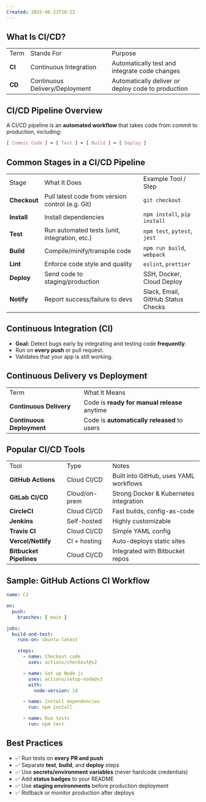 ```yaml
---
Created: 2025-06-23T20:22
---
```

## What Is CI/CD?

|   |   |   |
|---|---|---|
|Term|Stands For|Purpose|
|**CI**|Continuous Integration|Automatically test and integrate code changes|
|**CD**|Continuous Delivery/Deployment|Automatically deliver or deploy code to production|

  

## CI/CD Pipeline Overview

A CI/CD pipeline is an **automated workflow** that takes code from commit to production, including:

```CSS
[ Commit Code ] ➡ [ Test ] ➡ [ Build ] ➡ [ Deploy ]
```

  

## Common Stages in a CI/CD Pipeline

|   |   |   |
|---|---|---|
|Stage|What It Does|Example Tool / Step|
|**Checkout**|Pull latest code from version control (e.g. Git)|`git checkout`|
|**Install**|Install dependencies|`npm install`, `pip install`|
|**Test**|Run automated tests (unit, integration, etc.)|`npm test`, `pytest`, `jest`|
|**Build**|Compile/minify/transpile code|`npm run build`, `webpack`|
|**Lint**|Enforce code style and quality|`eslint`, `prettier`|
|**Deploy**|Send code to staging/production|SSH, Docker, Cloud Deploy|
|**Notify**|Report success/failure to devs|Slack, Email, GitHub Status Checks|

  

## Continuous Integration (CI)

- **Goal:** Detect bugs early by integrating and testing code **frequently**.
- Run on **every push** or pull request.
- Validates that your app is still working.

  

## Continuous Delivery vs Deployment

|   |   |
|---|---|
|Term|What It Means|
|**Continuous Delivery**|Code is **ready for manual release** anytime|
|**Continuous Deployment**|Code is **automatically released** to users|

  

## Popular CI/CD Tools

|   |   |   |
|---|---|---|
|Tool|Type|Notes|
|**GitHub Actions**|Cloud CI/CD|Built into GitHub, uses YAML workflows|
|**GitLab CI/CD**|Cloud/on-prem|Strong Docker & Kubernetes integration|
|**CircleCI**|Cloud CI/CD|Fast builds, config-as-code|
|**Jenkins**|Self-hosted|Highly customizable|
|**Travis CI**|Cloud CI/CD|Simple YAML config|
|**Vercel/Netlify**|CI + hosting|Auto-deploys static sites|
|**Bitbucket Pipelines**|Cloud CI/CD|Integrated with Bitbucket repos|

  

## Sample: GitHub Actions CI Workflow

```YAML
name: CI

on:
  push:
    branches: [ main ]

jobs:
  build-and-test:
    runs-on: ubuntu-latest

    steps:
      - name: Checkout code
        uses: actions/checkout@v2

      - name: Set up Node.js
        uses: actions/setup-node@v3
        with:
          node-version: 18

      - name: Install dependencies
        run: npm install

      - name: Run tests
        run: npm test
```

  

## Best Practices

- ✅ Run tests on **every PR and push**
- ✅ Separate **test**, **build**, and **deploy** steps
- ✅ Use **secrets/environment variables** (never hardcode credentials)
- ✅ Add **status badges** to your README
- ✅ Use **staging environments** before production deployment
- ✅ Rollback or monitor production after deploys